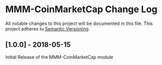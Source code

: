 # MMM-CoinMarketCap Change Log
All notable changes to this project will be documented in this file.
This project adheres to [Semantic Versioning](http://semver.org/).


## [1.0.0] - 2018-05-15

Initial Release of the MMM-CoinMarketCap module
